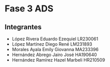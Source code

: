# Fase 3 ADS

## Integrantes
- López Rivera Eduardo Ezequiel LR230061 
- López Martínez Diego René LM231893 
- Morales Ayala Emily Giovanna MA233396 
- Hernández Abrego Jairo José HA190640 
- Hernández Ramírez Hazel Marbeli HR210509 


